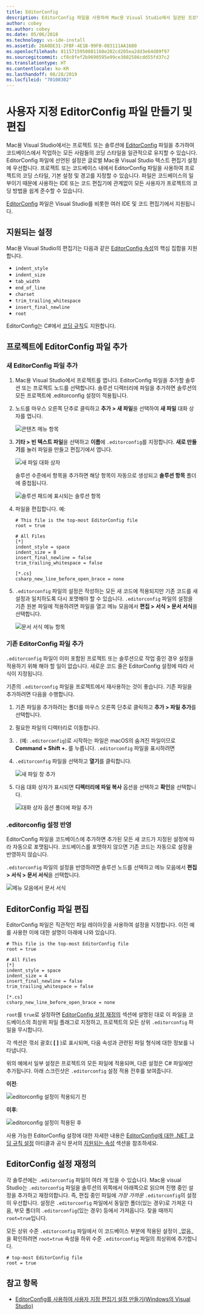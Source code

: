 ```yaml
---
title: EditorConfig
description: EditorConfig 파일을 사용하여 Mac용 Visual Studio에서 일관된 프로젝트 코딩 스타일 활성화.
author: cobey
ms.author: cobey
ms.date: 05/06/2018
ms.technology: vs-ide-install
ms.assetid: 26A0DE31-2FBF-4E1B-99FB-083111AA1680
ms.openlocfilehash: 8115715950881168e282cd205ea2dd3e64d89f97
ms.sourcegitcommit: cf8c0fef2b9690595e99ce3802586cdd55fd37c2
ms.translationtype: HT
ms.contentlocale: ko-KR
ms.lasthandoff: 08/28/2019
ms.locfileid: "70108302"
---
```

# <a name="creating-and-editing-a-custom-editorconfig-file"></a>사용자 지정 EditorConfig 파일 만들기 및 편집

Mac용 Visual Studio에서는 프로젝트 또는 솔루션에 [EditorConfig](http://editorconfig.org/) 파일을 추가하여 코드베이스에서 작업하는 모든 사람들의 코딩 스타일을 일관적으로 유지할 수 있습니다. EditorConfig 파일에 선언된 설정은 글로벌 Mac용 Visual Studio 텍스트 편집기 설정에 우선합니다. 프로젝트 또는 코드베이스 내에서 EditorConfig 파일을 사용하여 프로젝트의 코딩 스타일, 기본 설정 및 경고를 지정할 수 있습니다. 파일은 코드베이스의 일부이기 때문에 사용하는 IDE 또는 코드 편집기에 관계없이 모든 사용자가 프로젝트의 코딩 방법을 쉽게 준수할 수 있습니다.

[EditorConfig](http://editorconfig.org/) 파일은 Visual Studio를 비롯한 여러 IDE 및 코드 편집기에서 지원됩니다.

## <a name="supported-settings"></a>지원되는 설정

Mac용 Visual Studio의 편집기는 다음과 같은 [EditorConfig 속성](http://editorconfig.org/#supported-properties)의 핵심 집합을 지원합니다.

- `indent_style`
- `indent_size`
- `tab_width`
- `end_of_line`
- `charset`
- `trim_trailing_whitespace`
- `insert_final_newline`
- `root`

EditorConfig는 C#에서 [코딩 규칙](/visualstudio/ide/editorconfig-code-style-settings-reference)도 지원합니다.

## <a name="add-an-editorconfig-file-to-a-project"></a>프로젝트에 EditorConfig 파일 추가

### <a name="adding-a-new-editorconfig-file"></a>새 EditorConfig 파일 추가

1. Mac용 Visual Studio에서 프로젝트를 엽니다. EditorConfig 파일을 추가할 솔루션 또는 프로젝트 노드를 선택합니다. 솔루션 디렉터리에 파일을 추가하면 솔루션의 모든 프로젝트에 .editorconfig 설정이 적용됩니다.

2. 노드를 마우스 오른쪽 단추로 클릭하고 **추가 > 새 파일**을 선택하여 **새 파일** 대화 상자를 엽니다.

    ![콘텐츠 메뉴 항목](media/editorconfig-image0.png)

3. **기타 > 빈 텍스트 파일**을 선택하고 **이름**에 `.editorconfig`를 지정합니다. **새로 만들기**를 눌러 파일을 만들고 편집기에서 엽니다.

    ![새 파일 대화 상자](media/editorconfig-image1.png)

    솔루션 수준에서 항목을 추가하면 해당 항목이 자동으로 생성되고 **솔루션 항목** 폴더에 중첩됩니다.

    ![솔루션 패드에 표시되는 솔루션 항목](media/editorconfig-image1a.png)

4. 파일을 편집합니다. 예:

    ```EditorConfig
    # This file is the top-most EditorConfig file
    root = true

    # All Files
    [*]
    indent_style = space
    indent_size = 8
    insert_final_newline = false
    trim_trailing_whitespace = false

    [*.cs]
    csharp_new_line_before_open_brace = none
    ```

4. `.editorconfig` 파일의 설정은 작성하는 모든 새 코드에 적용되지만 기존 코드를 새 설정과 일치하도록 다시 포맷해야 할 수 있습니다. `.editorconfig` 파일의 설정을 기존 원본 파일에 적용하려면 파일을 열고 메뉴 모음에서 **편집 > 서식 > 문서 서식**을 선택합니다.

    ![문서 서식 메뉴 항목](media/editorconfig-image2.png)

### <a name="adding-an-existing-editorconfig-file"></a>기존 EditorConfig 파일 추가

`.editorconfig` 파일이 이미 포함된 프로젝트 또는 솔루션으로 작업 중인 경우 설정을 적용하기 위해 해야 할 일이 없습니다. 새로운 코드 줄은 EditorConfig 설정에 따라 서식이 지정됩니다.

기존의 `.editorconfig` 파일을 프로젝트에서 재사용하는 것이 좋습니다. 기존 파일을 추가하려면 다음을 수행합니다.

1. 기존 파일을 추가하려는 폴더를 마우스 오른쪽 단추로 클릭하고 **추가 > 파일 추가**를 선택합니다.

2. 필요한 파일의 디렉터리로 이동합니다.

3. `.` (예: `.editorconfig`)로 시작하는 파일은 macOS의 숨겨진 파일이므로 **Command + Shift +.** 를 누릅니다. `.editorconfig` 파일을 표시하려면

4. `.editorconfig` 파일을 선택하고 **열기**를 클릭합니다.

    ![새 파일 창 추가](media/editorconfig-image3b.png)

5. 다음 대화 상자가 표시되면 **디렉터리에 파일 복사** 옵션을 선택하고 **확인**을 선택합니다.

    ![대화 상자 옵션 폴더에 파일 추가](media/editorconfig-image3.png)

### <a name="reflecting-editorconfig-settings"></a>.editorconfig 설정 반영

EditorConfig 파일을 코드베이스에 추가하면 추가된 모든 새 코드가 지정된 설정에 따라 자동으로 포맷됩니다. 코드베이스를 포맷하지 않으면 기존 코드는 자동으로 설정을 반영하지 않습니다.

`.editorconfig` 파일의 설정을 반영하려면 솔루션 노드를 선택하고 메뉴 모음에서 **편집 > 서식 > 문서 서식**을 선택합니다.

![메뉴 모음에서 문서 서식](media/editorconfig-image3a.png)

## <a name="editing-an-editorconfig-file"></a>EditorConfig 파일 편집

EditorConfig 파일은 직관적인 파일 레이아웃을 사용하여 설정을 지정합니다. 이전 예를 사용한 이에 대한 설명이 아래에 나와 있습니다.

```EditorConfig
# This file is the top-most EditorConfig file
root = true

# All Files
[*]
indent_style = space
indent_size = 4
insert_final_newline = false
trim_trailing_whitespace = false

[*.cs]
csharp_new_line_before_open_brace = none
```

`root`를 `true`로 설정하면 [EditorConfig 설정 재정의](#override-editorconfig-settings) 섹션에 설명된 대로 이 파일을 코드베이스의 최상위 파일 플래그로 지정하고, 프로젝트의 모든 상위 `.editorconfig` 파일을 무시합니다.

각 섹션은 꺾쇠 괄호( **[ ]** )로 표시되며, 다음 속성과 관련된 파일 형식에 대한 정보를 나타냅니다.

위의 예에서 일부 설정은 프로젝트의 모든 파일에 적용되며, 다른 설정은 C# 파일에만 추가됩니다. 아래 스크린샷은 `.editorconfig` 설정 적용 전후를 보여줍니다.

**이전**:

![editorconfig 설정이 적용되기 전](media/editorconfig-image4.png)

**이후**:

![editorconfig 설정이 적용된 후](media/editorconfig-image5.png)

사용 가능한 EditorConfig 설정에 대한 자세한 내용은 [EditorConfig에 대한 .NET 코딩 규칙 설정](/visualstudio/ide/editorconfig-code-style-settings-reference) 아티클과 공식 문서의 [지원되는 속성](http://editorconfig.org/#supported-properties) 섹션을 참조하세요.

## <a name="override-editorconfig-settings"></a>EditorConfig 설정 재정의

각 솔루션에는 `.editorconfig` 파일이 여러 개 있을 수 있습니다. Mac용 visual Studio는 `.editorconfig` 파일을 솔루션의 위쪽에서 아래쪽으로 읽으며 진행 중인 설정을 추가하고 재정의합니다. 즉, 편집 중인 파일에 _가장 가까운_ `.editorconfig`의 설정이 우선합니다. 설정은 `.editorconfig` 파일에서 동일한 폴더(있는 경우)로 가져온 다음, 부모 폴더의 `.editorconfig`(있는 경우) 등에서 가져옵니다. 찾을 때까지 `root=true`입니다.

모든 상위 수준 `.editorconfig` 파일에서 이 코드베이스 부분에 적용된 설정이 _없음_을 확인하려면 `root=true` 속성을 하위 수준 `.editorconfig` 파일의 최상위에 추가합니다.

```EditorConfig
# top-most EditorConfig file
root = true
```

## <a name="see-also"></a>참고 항목

- [EditorConfig를 사용하여 사용자 지정 편집기 설정 만들기(Windows의 Visual Studio)](/visualstudio/ide/create-portable-custom-editor-options)